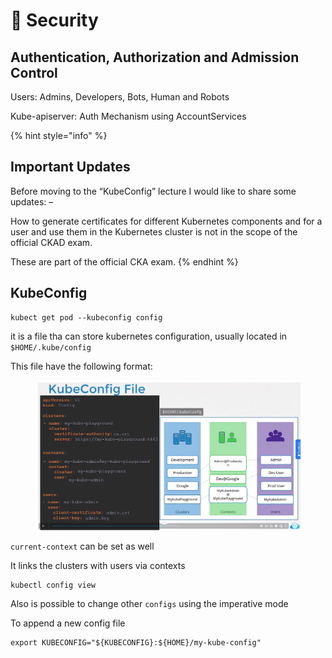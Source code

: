 # 👮 Security

## Authentication, Authorization and Admission Control

Users: Admins, Developers, Bots, Human and Robots

Kube-apiserver: Auth Mechanism using AccountServices

{% hint style="info" %}
## Important Updates

Before moving to the “KubeConfig” lecture I would like to share some updates: –

How to generate certificates for different Kubernetes components and for a user and use them in the Kubernetes cluster is not in the scope of the official CKAD exam.

These are part of the official CKA exam.
{% endhint %}

## KubeConfig

```
kubect get pod --kubeconfig config
```

it is a file tha can store kubernetes configuration, usually located in `$HOME/.kube/config`

This file have the following format:

<figure><img src="../.gitbook/assets/image (2).png" alt=""><figcaption></figcaption></figure>

`current-context` can be set as well

It links the clusters with users via contexts

```
kubectl config view
```

Also is possible to change other `configs` using the imperative mode



To append a new config file

```
export KUBECONFIG="${KUBECONFIG}:${HOME}/my-kube-config"
```
